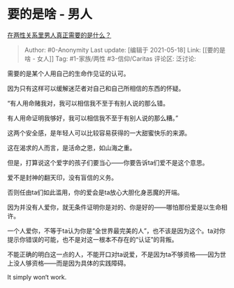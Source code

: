 # 要的是啥 - 男人
[在两性关系里男人真正需要的是什么？](https://www.zhihu.com/question/319606888/answer/1891763983)

> Author: #0-Anonymity
> Last update: [编辑于 2021-05-18]
> Link: [[要的是啥 - 女人]]
> Tag: #1-家族/两性 #3-信仰/Caritas
> 评论区:
> 泛讨论:

需要的是某个人用自己的生命作见证的认可。

因为只有这样可以缓解迷茫者对自己和自己所相信的东西的怀疑。

“有人用命赌我对，我可以相信我不至于有别人说的那么错。

有人用命证明我够好，我可以相信我不至于有别人说的那么糟。”

这两个安全感，是年轻人可以比较容易获得的一大甜蜜快乐的来源。

这在渴求的人而言，是活命之恩，如山海之重。

但是，打算说这个爱字的孩子们要当心——你要告诉ta们爱不是这个意思。

爱不是封神的翻天印，没有盲信的义务。

否则任由ta们如此滥用，你的爱会是ta放心大胆化身恶魔的开端。

因为并没有人爱你，就无条件证明你是对的、你是好的——哪怕那份爱是以生命相许。

一个人爱你，不等于ta认为你是“全世界最完美的人”，也不该是因为这个。ta对你提示你错误的可能，也不是对这一根本不存在的“认证”的背叛。

不能正确的明白这一点的人，不能开口对ta说爱，不是因为ta不够资格——因为世上没人够资格——而是因为具体的实践障碍。

It simply won‘t work.
